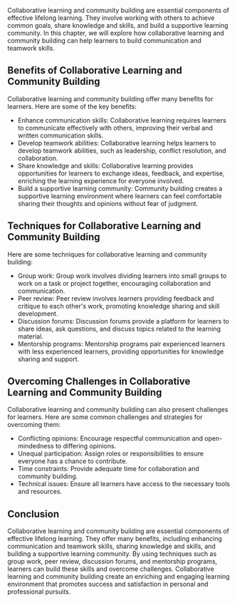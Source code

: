 
Collaborative learning and community building are essential components of effective lifelong learning. They involve working with others to achieve common goals, share knowledge and skills, and build a supportive learning community. In this chapter, we will explore how collaborative learning and community building can help learners to build communication and teamwork skills.

Benefits of Collaborative Learning and Community Building
---------------------------------------------------------

Collaborative learning and community building offer many benefits for learners. Here are some of the key benefits:

* Enhance communication skills: Collaborative learning requires learners to communicate effectively with others, improving their verbal and written communication skills.
* Develop teamwork abilities: Collaborative learning helps learners to develop teamwork abilities, such as leadership, conflict resolution, and collaboration.
* Share knowledge and skills: Collaborative learning provides opportunities for learners to exchange ideas, feedback, and expertise, enriching the learning experience for everyone involved.
* Build a supportive learning community: Community building creates a supportive learning environment where learners can feel comfortable sharing their thoughts and opinions without fear of judgment.

Techniques for Collaborative Learning and Community Building
------------------------------------------------------------

Here are some techniques for collaborative learning and community building:

* Group work: Group work involves dividing learners into small groups to work on a task or project together, encouraging collaboration and communication.
* Peer review: Peer review involves learners providing feedback and critique to each other's work, promoting knowledge sharing and skill development.
* Discussion forums: Discussion forums provide a platform for learners to share ideas, ask questions, and discuss topics related to the learning material.
* Mentorship programs: Mentorship programs pair experienced learners with less experienced learners, providing opportunities for knowledge sharing and support.

Overcoming Challenges in Collaborative Learning and Community Building
----------------------------------------------------------------------

Collaborative learning and community building can also present challenges for learners. Here are some common challenges and strategies for overcoming them:

* Conflicting opinions: Encourage respectful communication and open-mindedness to differing opinions.
* Unequal participation: Assign roles or responsibilities to ensure everyone has a chance to contribute.
* Time constraints: Provide adequate time for collaboration and community building.
* Technical issues: Ensure all learners have access to the necessary tools and resources.

Conclusion
----------

Collaborative learning and community building are essential components of effective lifelong learning. They offer many benefits, including enhancing communication and teamwork skills, sharing knowledge and skills, and building a supportive learning community. By using techniques such as group work, peer review, discussion forums, and mentorship programs, learners can build these skills and overcome challenges. Collaborative learning and community building create an enriching and engaging learning environment that promotes success and satisfaction in personal and professional pursuits.
